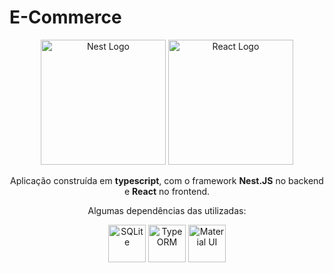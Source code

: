 # E-Commerce

<p align="center">
  	<a href="http://nestjs.com/" target="blank"><img src="https://nestjs.com/img/logo-small.svg" width="200" alt="Nest Logo" /></a>
	<a href="https://pt-br.reactjs.org/" target="blank"><img src="https://upload.wikimedia.org/wikipedia/commons/a/a7/React-icon.svg" width="200" alt="React Logo" /></a>
	<p align="center">Aplicação construída em <b>typescript</b>, com o framework <b>Nest.JS</b> no backend e <b>React</b> no frontend.</p>
	<p align="center">Algumas dependências das utilizadas:</p>
	<p align="center">
	<img src="https://www.vectorlogo.zone/logos/sqlite/sqlite-icon.svg" width="60" alt="SQLite" />
	<img src="https://user-images.githubusercontent.com/30929568/119165576-42d60c80-ba7b-11eb-95ce-c61b12a97edf.png" width="60" alt="TypeORM" />
	<img src="https://camo.githubusercontent.com/306dedb9426f1d93a981d305a0a18164932ece8dca4d5fd820b1d3c36625b218/68747470733a2f2f6d75692e636f6d2f7374617469632f6c6f676f2e737667" width="60" alt="Material UI" />
    </p>
</p>


